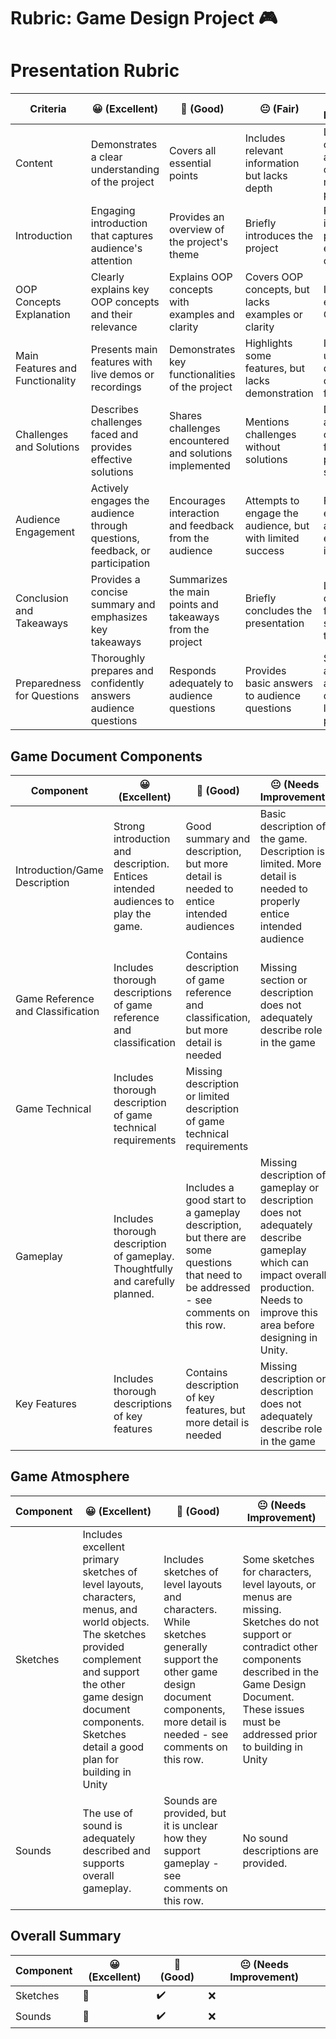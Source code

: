 # Rubric: Game Design Project 🎮
# Presentation Rubric

| Criteria                            | 😀 (Excellent)                                         | 🙂 (Good)                                         | 😐 (Fair)                                           | ☹️ (Needs Improvement)                                     |
|-------------------------------------|--------------------------------------------------------|---------------------------------------------------|-----------------------------------------------------|-----------------------------------------------------------|
| Content                             | Demonstrates a clear understanding of the project      | Covers all essential points                        | Includes relevant information but lacks depth          | Lacks organization and coherence, missing key points       |
| Introduction                        | Engaging introduction that captures audience's attention | Provides an overview of the project's theme         | Briefly introduces the project                        | Fails to introduce the project or establish its context    |
| OOP Concepts Explanation           |  Clearly explains key OOP concepts and their relevance | Explains OOP concepts with examples and clarity     | Covers OOP concepts, but lacks examples or clarity     | Inadequate explanation of OOP concepts                      |
| Main Features and Functionality     | Presents main features with live demos or recordings   | Demonstrates key functionalities of the project     | Highlights some features, but lacks demonstration      | Incomplete or unclear demonstration of project features    |
| Challenges and Solutions            | Describes challenges faced and provides effective solutions | Shares challenges encountered and solutions implemented | Mentions challenges without solutions                  | Does not address challenges faced or provide solutions      |
| Audience Engagement                  | Actively engages the audience through questions, feedback, or participation | Encourages interaction and feedback from the audience | Attempts to engage the audience, but with limited success | Fails to engage the audience or encourage interaction       |
| Conclusion and Takeaways            | Provides a concise summary and emphasizes key takeaways | Summarizes the main points and takeaways from the project | Briefly concludes the presentation                     | Lacks a clear conclusion or fails to summarize takeaways    |
| Preparedness for Questions          | Thoroughly prepares and confidently answers audience questions | Responds adequately to audience questions          | Provides basic answers to audience questions           | Struggles to answer audience questions or lacks preparation |


## Game Document Components

| Component                                   | 😀 (Excellent)                                                                                                            | 🙂 (Good)                                                                                                          | 😐 (Needs Improvement)                                                                                      |
| ------------------------------------------- | ----------------------------------------------------------------------------------------------------------------------- | ----------------------------------------------------------------------------------------------------------------- | ----------------------------------------------------------------------------------------------------------- |
| Introduction/Game Description                | Strong introduction and description. Entices intended audiences to play the game.                                       | Good summary and description, but more detail is needed to entice intended audiences                                | Basic description of the game. Description is limited. More detail is needed to properly entice intended audience |
| Game Reference and Classification            | Includes thorough descriptions of game reference and classification                                                      | Contains description of game reference and classification, but more detail is needed                               | Missing section or description does not adequately describe role in the game                                   |
| Game Technical                               | Includes thorough description of game technical requirements                                                              | Missing description or limited description of game technical requirements                                       |
| Gameplay                                    | Includes thorough description of gameplay. Thoughtfully and carefully planned.                                         | Includes a good start to a gameplay description, but there are some questions that need to be addressed - see comments on this row.  | Missing description of gameplay or description does not adequately describe gameplay which can impact overall production. Needs to improve this area before designing in Unity. |
| Key Features                                | Includes thorough descriptions of key features                                                                          | Contains description of key features, but more detail is needed                                                   | Missing description or description does not adequately describe role in the game                                   |

## Game Atmosphere

| Component                                   | 😀 (Excellent)                                                                                                            | 🙂 (Good)                                                                                                          | 😐 (Needs Improvement)                                                                                      |
| ------------------------------------------- | ----------------------------------------------------------------------------------------------------------------------- | ----------------------------------------------------------------------------------------------------------------- | ----------------------------------------------------------------------------------------------------------- |
| Sketches                                    | Includes excellent primary sketches of level layouts, characters, menus, and world objects. The sketches provided complement and support the other game design document components. Sketches detail a good plan for building in Unity | Includes sketches of level layouts and characters. While sketches generally support the other game design document components, more detail is needed - see comments on this row. | Some sketches for characters, level layouts, or menus are missing. Sketches do not support or contradict other components described in the Game Design Document. These issues must be addressed prior to building in Unity |
| Sounds                                      | The use of sound is adequately described and supports overall gameplay.                                                  | Sounds are provided, but it is unclear how they support gameplay - see comments on this row.                      | No sound descriptions are provided.


## Overall Summary

| Component    | 😀 (Excellent) | 🙂 (Good) | 😐 (Needs Improvement) |
|--------------|----------------|-----------|------------------------|
| Sketches     |   🌟            |    ✔️       |         ❌                 |
| Sounds       |   🌟            |    ✔️       |         ❌                 |


